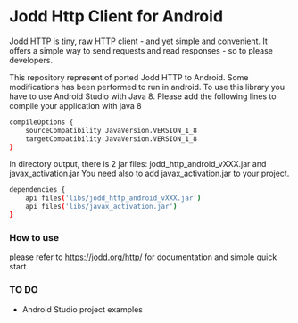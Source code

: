 # Jodd Http Client for Android


Jodd HTTP is tiny, raw HTTP client - and yet simple and convenient. It offers a simple way to send requests and read responses - so to please developers.

This repository represent of ported Jodd HTTP to Android. Some modifications has been performed to run in android.
To use this library you have to use Android Studio with Java 8. Please add the following lines to compile 
your application with java 8

```sh
compileOptions {
    sourceCompatibility JavaVersion.VERSION_1_8
    targetCompatibility JavaVersion.VERSION_1_8
}
```


In directory output, there is 2 jar files: jodd_http_android_vXXX.jar and javax_activation.jar
You need also to add javax_activation.jar to your project.

```sh
dependencies {
    api files('libs/jodd_http_android_vXXX.jar')
    api files('libs/javax_activation.jar')
}
```


### How to use
please refer to https://jodd.org/http/ for documentation and simple quick start


### TO DO

 - Android Studio project examples

